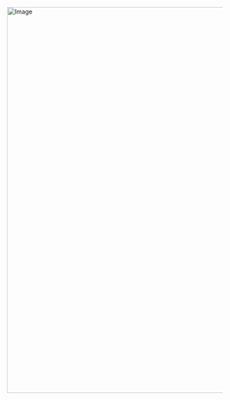 <img width="1600" height="900" alt="Image" src="https://github.com/user-attachments/assets/d60d97dc-56a2-4d67-b557-6a5f51358fe0" />

<!--
**dylanspace/dylanspace** is a ✨ _special_ ✨ repository because its `README.md` (this file) appears on your GitHub profile.

Here are some ideas to get you started:

- 🔭 I’m currently working on ...
- 🌱 I’m currently learning ...
- 👯 I’m looking to collaborate on ...
- 🤔 I’m looking for help with ...
- 💬 Ask me about ...
- 📫 How to reach me: ...
- 😄 Pronouns: ...
- ⚡ Fun fact: ...
-->
